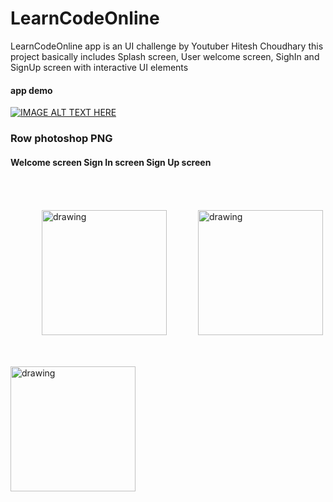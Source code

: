 # LearnCodeOnline

LearnCodeOnline app is an UI challenge by Youtuber Hitesh Choudhary 
this project basically includes
Splash screen, User welcome screen, SighIn and SignUp screen
with interactive UI elements

#### app demo
[![IMAGE ALT TEXT HERE](http://img.youtube.com/vi/HdpnSrPYGMI/0.jpg)](https://youtu.be/HdpnSrPYGMI)

### Row photoshop PNG
#### Welcome screen          Sign In screen            Sign Up screen 
<img src="https://github.com/hardikbamania/UI-Challenge/blob/master/assets1.png" alt="drawing" width="200" style="margin:50px;"/><img src="https://github.com/hardikbamania/UI-Challenge/blob/master/assets2.png" alt="drawing" width="200"/><img src="https://github.com/hardikbamania/UI-Challenge/blob/master/assets3.png" alt="drawing" width="200"/>
